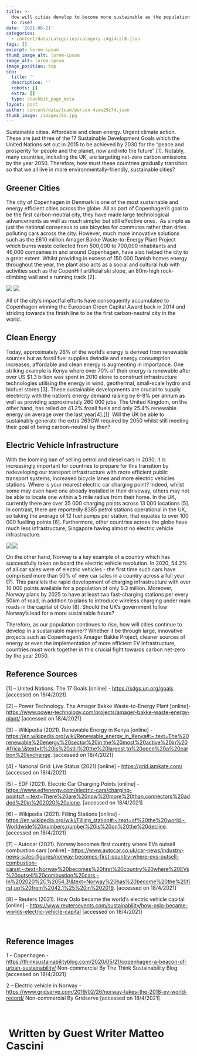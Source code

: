 ```yaml
---
title: >-
  How will cities develop to become more sustainable as the population continues
  to rise?
date: '2021-06-21'
categories:
  - content/data/categories/category-z4gi4czl8.json
tags: []
excerpt: lorem-ipsum
thumb_image_alt: lorem-ipsum
image_alt: lorem-ipsum
image_position: top
seo:
  title: ''
  description: ''
  robots: []
  extra: []
  type: stackbit_page_meta
layout: post
author: content/data/team/person-4zww29c74.json
thumb_image: /images/EV.jpg
---
```

Sustainable cities. Affordable and clean energy. Urgent climate action. These are just three of the 17 Sustainable Development Goals which the United Nations set out in 2015 to be achieved by 2030 for the “peace and prosperity for people and the planet, now and into the future” \[1]. Notably, many countries, including the UK, are targeting net-zero carbon emissions by the year 2050. Therefore, how must these countries gradually transition so that we all live in more environmentally-friendly, sustainable
cities?

## Greener Cities

The city of Copenhagen in Denmark is one of the most sustainable and energy efficient cities across the globe. All as part of
Copenhagen’s goal to be the first carbon-neutral city, they have made large technological advancements as well as much simpler but still effective ones.  As simple as just the national consensus to use bicycles for commutes rather than drive polluting cars across the city. However, much more innovative solutions such as the £610 million Amager Bakke Waste-to-Energy Plant Project which burns waste collected from 500,000 to 700,000 inhabitants and 46,000 companies in and around Copenhagen, have also helped the city to a great extent. Whilst providing in excess of 150 000 Danish homes energy throughout the year, the plant also acts as a social and cultural hub with activities such as the CopenHill artificial ski slope, an 80m-high rock-climbing wall and a running track \[2].

![](/\_static/app-assets/images/Copenhagen.jpg) ![](file:///C:/Users/Alex/AppData/Local/Temp/msohtmlclip1/01/clip_image002.jpg)

All of the city’s impactful efforts have consequently accumulated to Copenhagen winning the European Green Capital Award back in 2014 and striding towards the finish line to be the first carbon-neutral city in the world. 



## Clean Energy

Today, approximately 26% of the world’s energy is derived from renewable sources but as fossil fuel supplies dwindle and energy consumption increases, affordable and clean energy is augmenting in importance. One striking example is Kenya where over 70% of their energy is renewable after over US $1.3 billion was spent in 2010 alone to construct infrastructure technologies utilising the energy in wind, geothermal, small-scale hydro and biofuel stores \[3]. These sustainable developments are crucial to
supply electricity with the nation’s energy demand raising by 6-8% per annum as well as providing approximately 260 000 jobs. The United Kingdom, on the other hand, has relied on 41.2% fossil fuels and only 25.4% renewable energy on average over
the last year\[4].[\[1\]](#\_msocom\_1)  Will the UK be able to sustainably generate the extra 263GW required by 2050 whilst still meeting their goal of being carbon-neutral by then?  



## Electric Vehicle Infrastructure

With the looming ban of selling petrol and diesel cars in 2030, it is increasingly important for countries to prepare for this transition by redeveloping our transport infrastructure with more efficient public transport systems, increased bicycle lanes and more electric vehicles stations. Where is your nearest electric car charging point? Indeed, whilst some may even have one already installed in their driveway, others may not be able to locate one within a 5 mile radius from their home. In the UK, currently there are over 35 000 charging points across 13 000 locations \[5]. In contrast, there are reportedly 8385 petrol stations operational in the UK, so taking the average of 12 fuel pumps per station, that equates to over 100 000 fuelling points \[6]. Furthermore, other countries across the globe have much less infrastructure, Singapore having almost no electric vehicle
infrastructure.

![](/\_static/app-assets/images/EV.jpg)![](file:///C:/Users/Alex/AppData/Local/Temp/msohtmlclip1/01/clip_image004.jpg)

On the other hand, Norway is a key example of a country which has successfully taken on board the electric vehicle revolution.
In 2020, 54.2% of all car sales were of electric vehicles - the first time such cars have comprised more than 50% of new car sales in a country across a full year \[7]. This parallels the rapid development of charging infrastructure with over 16 000 points available for a population of only 5.3 million. Moreover, Norway plans by 2025 to have at least two fast-charging stations per every 50km of road, in addition to plans to introduce wireless charging under main roads in the capital of Oslo \[8]. Should the
UK’s government follow Norway’s lead for a more sustainable future? 

Therefore, as our population continues to rise, how will cities continue to develop in a sustainable manner? Whether it be through large, innovative projects such as Copenhagen’s Amager Bakke Project, cleaner sources of energy or even the implementation of more efficient EV infrastructure, countries must work together in this crucial fight towards carbon net-zero by the year 2050. 






## Reference Sources

\[1] – United Nations. The 17 Goals \[online] - https://sdgs.un.org/goals
\[accessed on 18/4/2021]

\[2] – Power Technology. The Amager Bakke Waste-to-Energy Plant
\[online]- https://www.power-technology.com/projects/amager-bakke-waste-energy-plant/
\[accessed on 18/4/2021]

\[3] – Wikipedia (2021). Renewable Energy in Kenya \[online] - https://en.wikipedia.org/wiki/Renewable_energy_in_Kenya#:~:text=The%20renewable%20energy%20sector%20in,the%20most%20active%20in%20Africa.\&text=It%20is%20still%20the%20largest,to%20open%20a%20carbon%20exchange.
\[accessed on 18/4/2021]

\[4] - National Grid: Live Status (2021) \[online] - <https://grid.iamkate.com/>
\[accessed on 18/4/2021]

\[5] – EDF (2021). Electric Car Charging Points \[online] - https://www.edfenergy.com/electric-cars/charging-points#:~:text=There%20are%20now%20more%20than,connectors%20added%20in%202020%20alone.
\[accessed on 18/4/2021] 

\[6] – Wikipedia (2021). Filling Stations \[online] - https://en.wikipedia.org/wiki/Filling_station#:~:text=of%20the%20world.-,Worldwide%20numbers,number%20is%20on%20the%20decline.
\[accessed on 18/4/2021]

\[7] – Autocar (2021). Norway becomes first country where EVs
outsell combustion cars \[online] - https://www.autocar.co.uk/car-news/industry-news-sales-figures/norway-becomes-first-country-where-evs-outsell-combustion-cars#:~:text=Norway%20becomes%20first%20country%20where%20EVs%20outsell%20combustion%20cars,-In%202020%2C%2054.3\&text=Norway%20has%20become%20the%20first,up%20from%2042.1%25%20in%202019.
\[accessed on 18/4/2021]

\[8] – Reuters (2021). How Oslo became the world’s electric vehicle
capital \[online] - https://www.reutersevents.com/sustainability/how-oslo-became-worlds-electric-vehicle-capital
\[accessed on 18/4/2021]

 

## Reference Images

1 – Copenhagen - https://thinksustainabilityblog.com/2020/05/21/copenhagen-a-beacon-of-urban-sustainability/
Non-commercial By The Think Sustainability Blog \[accessed on 18/4/2021]

2 – Electric vehicle in Norway - https://www.gridserve.com/2019/02/26/norway-takes-the-2018-ev-world-record/
Non-commercial By Gridserve \[accessed on 18/4/2021]

 

#  Written by Guest Writer Matteo Cascini
